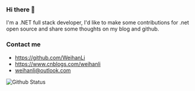### Hi there 👋

I'm a .NET full stack developer, I'd like to make some contributions for .net open source and share some thoughts on my blog and github.

### Contact me

- <https://github.com/WeihanLi>
- <https://www.cnblogs.com/weihanli>
- <weihanli@outlook.com>

![Github Status](https://github-readme-stats.vercel.app/api?username=WeihanLi)

<!--
**WeihanLi/WeihanLi** is a ✨ _special_ ✨ repository because its `README.md` (this file) appears on your GitHub profile.

Here are some ideas to get you started:

- 🔭 I’m currently working on ...
- 🌱 I’m currently learning ...
- 👯 I’m looking to collaborate on ...
- 🤔 I’m looking for help with ...
- 💬 Ask me about ...
- 📫 How to reach me: ...
- 😄 Pronouns: ...
- ⚡ Fun fact: ...
-->
